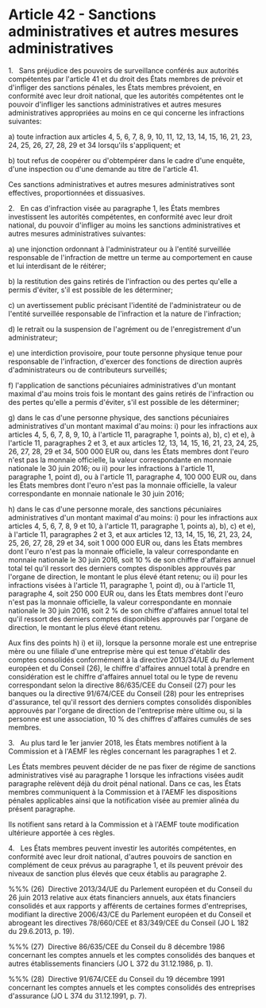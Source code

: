 # Article 42 - Sanctions administratives et autres mesures administratives


1.   Sans préjudice des pouvoirs de surveillance conférés aux autorités compétentes par l'article 41 et du droit des États membres de prévoir et d'infliger des sanctions pénales, les États membres prévoient, en conformité avec leur droit national, que les autorités compétentes ont le pouvoir d'infliger les sanctions administratives et autres mesures administratives appropriées au moins en ce qui concerne les infractions suivantes:

a) toute infraction aux articles 4, 5, 6, 7, 8, 9, 10, 11, 12, 13, 14, 15, 16, 21, 23, 24, 25, 26, 27, 28, 29 et 34 lorsqu'ils s'appliquent; et

b) tout refus de coopérer ou d'obtempérer dans le cadre d'une enquête, d'une inspection ou d'une demande au titre de l'article 41.

Ces sanctions administratives et autres mesures administratives sont effectives, proportionnées et dissuasives.

2.   En cas d'infraction visée au paragraphe 1, les États membres investissent les autorités compétentes, en conformité avec leur droit national, du pouvoir d'infliger au moins les sanctions administratives et autres mesures administratives suivantes:

a) une injonction ordonnant à l'administrateur ou à l'entité surveillée responsable de l'infraction de mettre un terme au comportement en cause et lui interdisant de le réitérer;

b) la restitution des gains retirés de l'infraction ou des pertes qu'elle a permis d'éviter, s'il est possible de les déterminer;

c) un avertissement public précisant l'identité de l'administrateur ou de l'entité surveillée responsable de l'infraction et la nature de l'infraction;

d) le retrait ou la suspension de l'agrément ou de l'enregistrement d'un administrateur;

e) une interdiction provisoire, pour toute personne physique tenue pour responsable de l'infraction, d'exercer des fonctions de direction auprès d'administrateurs ou de contributeurs surveillés;

f) l'application de sanctions pécuniaires administratives d'un montant maximal d'au moins trois fois le montant des gains retirés de l'infraction ou des pertes qu'elle a permis d'éviter, s'il est possible de les déterminer;

g) dans le cas d'une personne physique, des sanctions pécuniaires administratives d'un montant maximal d'au moins: i) pour les infractions aux articles 4, 5, 6, 7, 8, 9, 10, à l'article 11, paragraphe 1, points a), b), c) et e), à l'article 11, paragraphes 2 et 3, et aux articles 12, 13, 14, 15, 16, 21, 23, 24, 25, 26, 27, 28, 29 et 34, 500 000 EUR ou, dans les États membres dont l'euro n'est pas la monnaie officielle, la valeur correspondante en monnaie nationale le 30 juin 2016; ou ii) pour les infractions à l'article 11, paragraphe 1, point d), ou à l'article 11, paragraphe 4, 100 000 EUR ou, dans les États membres dont l'euro n'est pas la monnaie officielle, la valeur correspondante en monnaie nationale le 30 juin 2016;

h) dans le cas d'une personne morale, des sanctions pécuniaires administratives d'un montant maximal d'au moins: i) pour les infractions aux articles 4, 5, 6, 7, 8, 9 et 10, à l'article 11, paragraphe 1, points a), b), c) et e), à l'article 11, paragraphes 2 et 3, et aux articles 12, 13, 14, 15, 16, 21, 23, 24, 25, 26, 27, 28, 29 et 34, soit 1 000 000 EUR ou, dans les États membres dont l'euro n'est pas la monnaie officielle, la valeur correspondante en monnaie nationale le 30 juin 2016, soit 10 % de son chiffre d'affaires annuel total tel qu'il ressort des derniers comptes disponibles approuvés par l'organe de direction, le montant le plus élevé étant retenu; ou ii) pour les infractions visées à l'article 11, paragraphe 1, point d), ou à l'article 11, paragraphe 4, soit 250 000 EUR ou, dans les États membres dont l'euro n'est pas la monnaie officielle, la valeur correspondante en monnaie nationale le 30 juin 2016, soit 2 % de son chiffre d'affaires annuel total tel qu'il ressort des derniers comptes disponibles approuvés par l'organe de direction, le montant le plus élevé étant retenu.

Aux fins des points h) i) et ii), lorsque la personne morale est une entreprise mère ou une filiale d'une entreprise mère qui est tenue d'établir des comptes consolidés conformément à la directive 2013/34/UE du Parlement européen et du Conseil (26), le chiffre d'affaires annuel total à prendre en considération est le chiffre d'affaires annuel total ou le type de revenu correspondant selon la directive 86/635/CEE du Conseil (27) pour les banques ou la directive 91/674/CEE du Conseil (28) pour les entreprises d'assurance, tel qu'il ressort des derniers comptes consolidés disponibles approuvés par l'organe de direction de l'entreprise mère ultime ou, si la personne est une association, 10 % des chiffres d'affaires cumulés de ses membres.

3.   Au plus tard le 1er janvier 2018, les États membres notifient à la Commission et à l'AEMF les règles concernant les paragraphes 1 et 2.

Les États membres peuvent décider de ne pas fixer de régime de sanctions administratives visé au paragraphe 1 lorsque les infractions visées audit paragraphe relèvent déjà du droit pénal national. Dans ce cas, les États membres communiquent à la Commission et à l'AEMF les dispositions pénales applicables ainsi que la notification visée au premier alinéa du présent paragraphe.

Ils notifient sans retard à la Commission et à l'AEMF toute modification ultérieure apportée à ces règles.

4.   Les États membres peuvent investir les autorités compétentes, en conformité avec leur droit national, d'autres pouvoirs de sanction en complément de ceux prévus au paragraphe 1, et ils peuvent prévoir des niveaux de sanction plus élevés que ceux établis au paragraphe 2.

%%% (26)  Directive 2013/34/UE du Parlement européen et du Conseil du 26 juin 2013 relative aux états financiers annuels, aux états financiers consolidés et aux rapports y afférents de certaines formes d'entreprises, modifiant la directive 2006/43/CE du Parlement européen et du Conseil et abrogeant les directives 78/660/CEE et 83/349/CEE du Conseil (JO L 182 du 29.6.2013, p. 19).

%%% (27)  Directive 86/635/CEE du Conseil du 8 décembre 1986 concernant les comptes annuels et les comptes consolidés des banques et autres établissements financiers (JO L 372 du 31.12.1986, p. 1).

%%% (28)  Directive 91/674/CEE du Conseil du 19 décembre 1991 concernant les comptes annuels et les comptes consolidés des entreprises d'assurance (JO L 374 du 31.12.1991, p. 7).
